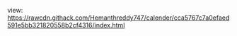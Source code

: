view:     https://rawcdn.githack.com/Hemanthreddy747/calender/cca5767c7a0efaed591e5bb321820558b2cf4316/index.html

